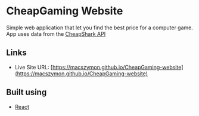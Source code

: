 # CheapGaming Website
Simple web application that let you find the best price for a computer game. App uses data from the [CheapShark API](https://apidocs.cheapshark.com/)

## Links
- Live Site URL: [https://macszymon.github.io/CheapGaming-website](https://macszymon.github.io/CheapGaming-website)

## Built using
- [React](https://reactjs.org/)
